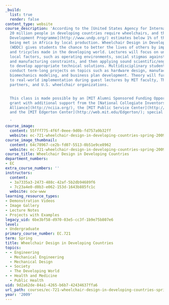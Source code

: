 ```yaml
---
_build:
  list: true
  render: false
content_type: website
course_description: 'According to the [United States Agency for International Development](http://www.usaid.gov/),
  20 million people in developing countries require wheelchairs, and the [United Nations
  Development Programme](http://www.undp.org/) estimates below 1% of their need is
  being met in Africa by local production. Wheelchair Design in Developing Countries
  (WDDC) gives students the chance to better the lives of others by improving wheelchairs
  and tricycles made in the developing world. Lectures will focus on understanding
  local factors, such as operating environments, social stigmas against the disabled,
  and manufacturing constraints, and then applying sound scientific/engineering knowledge
  to develop appropriate technical solutions. Multidisciplinary student teams will
  conduct term-long projects on topics such as hardware design, manufacturing optimization,
  biomechanics modeling, and business plan development. Theory will further be connected
  to real-world implementation during guest lectures by MIT faculty, Third-World community
  partners, and U.S. wheelchair organizations.


  This class is made possible by an [MIT Alumni Sponsored Funding Opportunities](http://web.mit.edu/alumnifunds/index.html)
  grant with additional support from the [National Collegiate Inventors and Innovators
  Alliance](http://nciia.org/), the [MIT Public Service Center](http://web.mit.edu/mitpsc/),
  and the [MIT Edgerton Center](http://web.mit.edu/Edgerton/); special thanks to [CustomInk.com](http://www.customink.com/).

  '
course_image:
  content: 55fff775-4f6f-0eee-9d0b-fd757a9b32ff
  website: ec-721-wheelchair-design-in-developing-countries-spring-2009
course_image_thumbnail:
  content: 64c78967-ce2b-fd07-5513-0b51e9ce8962
  website: ec-721-wheelchair-design-in-developing-countries-spring-2009
course_title: Wheelchair Design in Developing Countries
department_numbers:
- EC
extra_course_numbers: ''
instructors:
  content:
  - 3a7335a3-2473-488c-42af-5b2db94689f6
  - 7c23a4e0-d0b3-e062-153d-1643b885fc1c
  website: ocw-www
learning_resource_types:
- Demonstration Videos
- Image Gallery
- Lecture Notes
- Projects with Examples
legacy_uid: 6be3bf58-d970-03e5-cc3f-1b9e75b807e6
level:
- Undergraduate
primary_course_number: EC.721
term: Spring
title: Wheelchair Design in Developing Countries
topics:
- - Engineering
  - Mechanical Engineering
  - Mechanical Design
- - Society
  - The Developing World
- - Health and Medicine
  - Public Health
uid: 9d2a62de-84a1-4265-b6b7-42434637ffa6
url_path: courses/ec-721-wheelchair-design-in-developing-countries-spring-2009
year: '2009'
---
```

